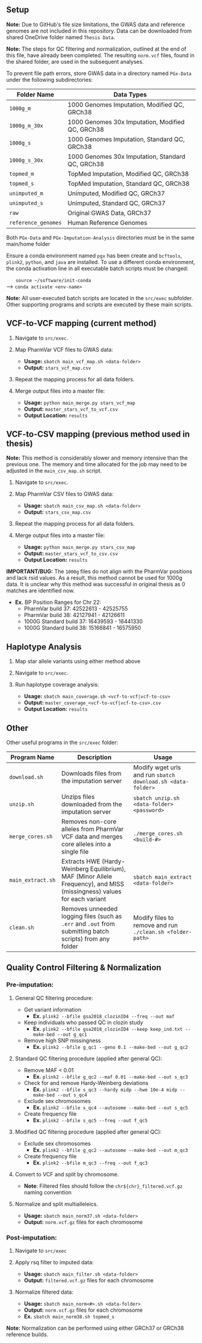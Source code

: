 ## Setup

**Note:** Due to GitHub's file size limitations, the GWAS data and reference genomes are not included in this repository. Data can be downloaded from shared OneDrive folder named `Thesis Data`. <br>

**Note:** The steps for QC filtering and normalization, outlined at the end of this file, have already been completed. The resulting `norm.vcf` files, found in the shared folder, are used in the subsequent analyses.

To prevent file path errors, store GWAS data in a directory named `PGx-Data` under the following subdirectories:

| Folder Name        | Data Types                                          |
|--------------------|-----------------------------------------------------|
| `1000g_m`          | 1000 Genomes Imputation, Modified QC, GRCh38        |
| `1000g_m_30x`      | 1000 Genomes 30x Imputation, Modified QC, GRCh38    |
| `1000g_s`          | 1000 Genomes Imputation, Standard QC, GRCh38        |
| `1000g_s_30x`      | 1000 Genomes 30x Imputation, Standard QC, GRCh38    |
| `topmed_m`         | TopMed Imputation, Modified QC, GRCh38              |
| `topmed_s`         | TopMed Imputation, Standard QC, GRCh38              |
| `unimputed_m`      | Unimputed, Modified QC, GRCh37                      |
| `unimputed_s`      | Unimputed, Standard QC, GRCh37                      |
| `raw`              | Original GWAS Data, GRCh37                          |
| `reference_genomes`| Human Reference Genomes                             |

Both `PGx-Data` and `PGx-Imputation-Analysis` directories must be in the same main/home folder

Ensure a conda environment named `pgx` has been create and `bcftools`, `plink2`, `python`, and `java` are installed. To use a different conda environment, the conda activation line in all executable batch scripts must be changed:<br>

&emsp;&ensp;&nbsp;`source ~/software/init-conda`<br>
--> `conda activate <env-name>`

**Note:** All user-executed batch scripts are located in the `src/exec` subfolder. Other supporting programs and scripts are executed by these main scripts.

## VCF-to-VCF mapping (current method)

1. Navigate to `src/exec`.

2. Map PharmVar VCF files to GWAS data:
   - **Usage:** `sbatch main_vcf_map.sh <data-folder>`
   - **Output:** `stars_vcf_map.csv`

3. Repeat the mapping process for all data folders.

4. Merge output files into a master file:
   - **Usage:** `python main_merge.py stars_vcf_map`
   - **Output:** `master_stars_vcf_to_vcf.csv`
   - **Output Location:** `results`


## VCF-to-CSV mapping (previous method used in thesis)

**Note:** This method is considerably slower and memory intensive than the previous one. The memory and time allocated for the job may need to be adjusted in the `main_csv_map.sh` script.

1. Navigate to `src/exec`.

2. Map PharmVar CSV files to GWAS data:
   - **Usage:** `sbatch main_csv_map.sh <data-folder>`
   - **Output:** `stars_csv_map.csv`

3. Repeat the mapping process for all data folders.

4. Merge output files into a master file:
   - **Usage:** `python main_merge.py stars_csv_map`
   - **Output:** `master_stars_vcf_to_csv.csv`
   - **Output Location:** `results`
  
**IMPORTANT/BUG:** The `1000g` files do not align with the PharmVar positions and lack rsid values. As a result, this method cannot be used for 1000g data. It is unclear why this method was successful in original thesis as 0 matches are identified now.

   - **Ex.** BP Position Ranges for Chr 22:
      - PharmVar build 37: 42522613 - 42525755
      - PharmVar build 38: 42127941 - 42126611
      - 1000G Standard build 37: 16439593 - 16441330
      - 1000G Standard build 38: 15166841 - 16575950

## Haplotype Analysis

1. Map star allele variants using either method above
   
2. Navigate to `src/exec`.

3. Run haplotype coverage analysis:
   - **Usage:** `sbatch main_coverage.sh <vcf-to-vcf|vcf-to-csv>`
   - **Output:** `master_coverage_<vcf-to-vcf|vcf-to-csv>.csv`
   - **Output Location:** `results`

  
## Other

Other useful programs in the `src/exec` folder:

| Program Name      | Description                          | Usage                                      |
|-------------------|--------------------------------------|--------------------------------------------|
| `download.sh`     | Downloads files from the imputation server   | Modify wget urls and run `sbatch download.sh <data-folder>`   |
| `unzip.sh`        | Unzips files downloaded from the imputation server   | `sbatch unzip.sh <data-folder> <password>` |
| `merge_cores.sh`  | Removes non-core alleles from PharmVar VCF data and merges core alleles into a single file   | `./merge_cores.sh <build-#>`   |
| `main_extract.sh` | Extracts HWE (Hardy-Weinberg Equilibrium), MAF (Minor Allele Frequency), and MISS (missingness) values for each variant   | `sbatch main_extract <data-folder>`   |
| `clean.sh`        | Removes unneeded logging files (such as `.err` and `.out` from submitting batch scripts) from any folder  | Modify files to remove and run `./clean.sh <folder-path>`   |


## Quality Control Filtering & Normalization

### Pre-imputation: 

1. General QC filtering procedure:<br>
   - Get variant information  
      - **Ex.** `plink2 --bfile gsa2018_clozinID4 --freq --out maf`
   - Keep individuals who passed QC in clozin study  
      - **Ex.** `plink2 --bfile gsa2018_clozinID4 --keep keep_ind.txt --make-bed --out g_qc1`<br>
   - Remove high SNP missingness  
      - **Ex.** `plink2 --bfile g_qc1 --geno 0.1 --make-bed --out g_qc2`

2. Standard QC filtering procedure (applied after general QC):
   - Remove MAF < 0.01  
      - **Ex.** `plink2 --bfile g_qc2 --maf 0.01 --make-bed --out s_qc3`
   - Check for and remove Hardy-Weinberg deviations  
      - **Ex.** `plink2 --bfile s_qc3 --hardy midp --hwe 10e-4 midp --make-bed --out s_qc4`
   - Exclude sex chromosomes  
      - **Ex.** `plink2 --bfile s_qc4 --autosome --make-bed --out s_qc5`
   - Create frequency file  
      - **Ex.** `plink2 --bfile s_qc5 --freq --out f_qc5`

3. Modified QC filtering procedure (applied after general QC):<br>
   - Exclude sex chromosomes  
      - **Ex.** `plink2 --bfile g_qc2 --autosome --make-bed --out m_qc3`<br>
   - Create frequency file  
      - **Ex.** `plink2 --bfile m_qc3 --freq --out f_qc3`

4. Convert to VCF and split by chromosome.
     - **Note**: Filtered files should follow the `chr${chr}_filtered.vcf.gz` naming convention
   
5. Normalize and split multialleleics.
      - **Usage:** `sbatch main_norm37.sh <data-folder>`
      - **Output:** `norm.vcf.gz` files for each chromosome 

### Post-imputation:

   1. Navigate to `src/exec`

   2. Apply rsq filter to imputed data:
      - **Usage:** `sbatch main_filter.sh <data-folder>`
      - **Output:** `filtered.vcf.gz` files for each chromosome

   3. Normalize filtered data:
      - **Usage:** `sbatch main_norm<#>.sh <data-folder>`
      - **Output:** `norm.vcf.gz` files for each chromosome
      - **Ex.** `sbatch main_norm38.sh topmed_s`

**Note:** Normalization can be performed using either GRCh37 or GRCh38 reference builds.
